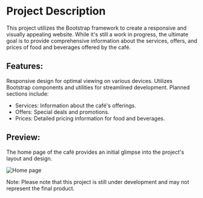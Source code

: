 # Project Description
This project utilizes the Bootstrap framework to create a responsive and visually appealing website. While it's still a work in progress, the ultimate goal is to provide comprehensive information about the services, offers, and prices of food and beverages offered by the café.

<h2>Features:</h2>
Responsive design for optimal viewing on various devices.
Utilizes Bootstrap components and utilities for streamlined development.
Planned sections include:

*   Services: Information about the café's offerings.
*   Offers: Special deals and promotions.
*   Prices: Detailed pricing information for food and beverages.

<h2>Preview:</h2>
The home page of the café provides an initial glimpse into the project's layout and design.


![Home page](image.png)


Note:
Please note that this project is still under development and may not represent the final product.


